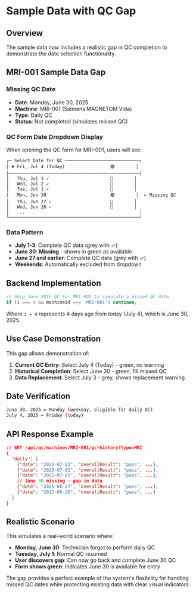 # Sample Data with QC Gap

## Overview
The sample data now includes a realistic gap in QC completion to demonstrate the date selection functionality.

## MRI-001 Sample Data Gap

### Missing QC Date
- **Date**: Monday, June 30, 2025
- **Machine**: MRI-001 (Siemens MAGNETOM Vida)
- **Type**: Daily QC
- **Status**: Not completed (simulates missed QC)

### QC Form Date Dropdown Display

When opening the QC form for MRI-001, users will see:

```
┌─ Select Date for QC ────────────────────────────┐
│ ▼ Fri, Jul 4 (Today)                 🟢        │
├─────────────────────────────────────────────────┤
│   Thu, Jul 3 ✓                       🔘        │ 
│   Wed, Jul 2 ✓                       🔘        │
│   Tue, Jul 1 ✓                       🔘        │
│   Mon, Jun 30                        🟢        │  ← Missing QC
│   Thu, Jun 27 ✓                      🔘        │
│   Wed, Jun 26 ✓                      🔘        │
│   ...                                           │
└─────────────────────────────────────────────────┘
```

### Data Pattern
- **July 1-3**: Complete QC data (grey with ✓)
- **June 30**: **Missing** - shows in green as available
- **June 27 and earlier**: Complete QC data (grey with ✓)
- **Weekends**: Automatically excluded from dropdown

## Backend Implementation

```javascript
// Skip June 30th QC for MRI-001 to simulate a missed QC date
if (i === 4 && machineId === 'MRI-001') continue;
```

Where `i = 4` represents 4 days ago from today (July 4), which is June 30, 2025.

## Use Case Demonstration

This gap allows demonstration of:

1. **Current QC Entry**: Select July 4 (Today) - green, no warning
2. **Historical Completion**: Select June 30 - green, fill missed QC  
3. **Data Replacement**: Select July 3 - grey, shows replacement warning

## Date Verification

```bash
June 30, 2025 = Monday (weekday, eligible for daily QC)
July 4, 2025 = Friday (today)
```

## API Response Example

```json
// GET /api/qc/machines/MRI-001/qc-history?type=MRI
{
  "daily": [
    {"date": "2025-07-03", "overallResult": "pass", ...},
    {"date": "2025-07-02", "overallResult": "pass", ...},  
    {"date": "2025-07-01", "overallResult": "pass", ...},
    // June 30 missing - gap in data
    {"date": "2025-06-27", "overallResult": "pass", ...},
    {"date": "2025-06-26", "overallResult": "pass", ...}
  ]
}
```

## Realistic Scenario

This simulates a real-world scenario where:
- **Monday, June 30**: Technician forgot to perform daily QC
- **Tuesday, July 1**: Normal QC resumed  
- **User discovers gap**: Can now go back and complete June 30 QC
- **Form shows green**: Indicates June 30 is available for entry

The gap provides a perfect example of the system's flexibility for handling missed QC dates while protecting existing data with clear visual indicators.